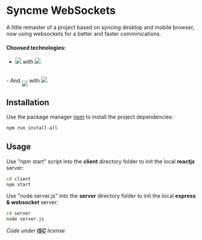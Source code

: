 # Syncme WebSockets

A little remaster of a project based on syncing desktop and mobile browser, now using websockets for a better and faster comminications.

#### Choosed technologies:
- <img src="https://img.shields.io/badge/TypeScript-007ACC?style=for-the-badge&logo=typescript&logoColor=white" /> with <img src="https://img.shields.io/badge/React-20232A?style=for-the-badge&logo=react&logoColor=61DAFB" />
<br />
- And <img style="vertical-align: -10px" src="https://img.shields.io/badge/Node.js-43853D?style=for-the-badge&logo=node.js&logoColor=white" /> with <img src="https://img.shields.io/badge/Express.js-404D59?style=for-the-badge" />

## Installation

Use the package manager [npm](https://www.npmjs.com/) to install the project dependencies:

```bash
npm run install-all
```

## Usage

Use "npm start" script into the **client** directory folder to init the local **reactjs** server:

```bash
cd client
npm start
```

Use "node server.js" into the **server** directory folder to init the local **express & websocket** server:

```bash
cd server
node server.js
```

*Code under **[ISC](https://choosealicense.com/licenses/isc/)** license*